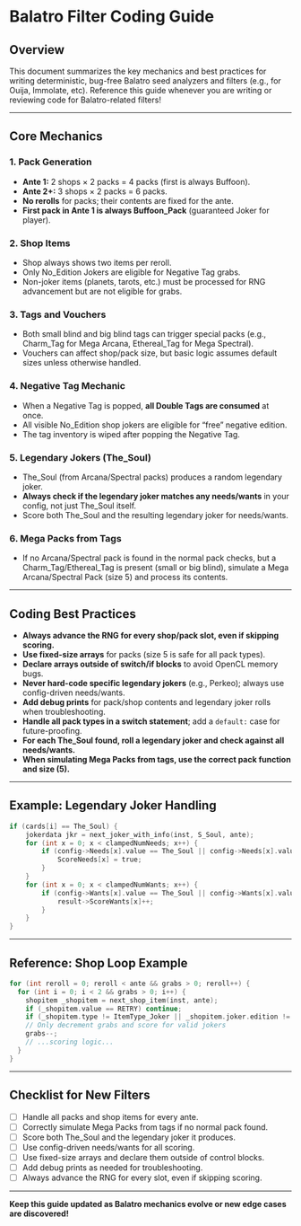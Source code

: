 # Balatro Filter Coding Guide

## Overview

This document summarizes the key mechanics and best practices for writing deterministic, bug-free Balatro seed analyzers and filters (e.g., for Ouija, Immolate, etc). Reference this guide whenever you are writing or reviewing code for Balatro-related filters!

---

## Core Mechanics

### 1. **Pack Generation**
- **Ante 1:** 2 shops × 2 packs = 4 packs (first is always Buffoon).
- **Ante 2+:** 3 shops × 2 packs = 6 packs.
- **No rerolls** for packs; their contents are fixed for the ante.
- **First pack in Ante 1 is always Buffoon_Pack** (guaranteed Joker for player).

### 2. **Shop Items**
- Shop always shows two items per reroll.
- Only No_Edition Jokers are eligible for Negative Tag grabs.
- Non-joker items (planets, tarots, etc.) must be processed for RNG advancement but are not eligible for grabs.

### 3. **Tags and Vouchers**
- Both small blind and big blind tags can trigger special packs (e.g., Charm_Tag for Mega Arcana, Ethereal_Tag for Mega Spectral).
- Vouchers can affect shop/pack size, but basic logic assumes default sizes unless otherwise handled.

### 4. **Negative Tag Mechanic**
- When a Negative Tag is popped, **all Double Tags are consumed** at once.
- All visible No_Edition shop jokers are eligible for “free” negative edition.
- The tag inventory is wiped after popping the Negative Tag.

### 5. **Legendary Jokers (The_Soul)**
- The_Soul (from Arcana/Spectral packs) produces a random legendary joker.
- **Always check if the legendary joker matches any needs/wants** in your config, not just The_Soul itself.
- Score both The_Soul and the resulting legendary joker for needs/wants.

### 6. **Mega Packs from Tags**
- If no Arcana/Spectral pack is found in the normal pack checks, but a Charm_Tag/Ethereal_Tag is present (small or big blind), simulate a Mega Arcana/Spectral Pack (size 5) and process its contents.

---

## Coding Best Practices

- **Always advance the RNG for every shop/pack slot, even if skipping scoring.**
- **Use fixed-size arrays** for packs (size 5 is safe for all pack types).
- **Declare arrays outside of switch/if blocks** to avoid OpenCL memory bugs.
- **Never hard-code specific legendary jokers** (e.g., Perkeo); always use config-driven needs/wants.
- **Add debug prints** for pack/shop contents and legendary joker rolls when troubleshooting.
- **Handle all pack types in a switch statement**; add a `default:` case for future-proofing.
- **For each The_Soul found, roll a legendary joker and check against all needs/wants.**
- **When simulating Mega Packs from tags, use the correct pack function and size (5).**

---

## Example: Legendary Joker Handling

```opencl
if (cards[i] == The_Soul) {
    jokerdata jkr = next_joker_with_info(inst, S_Soul, ante);
    for (int x = 0; x < clampedNumNeeds; x++) {
        if (config->Needs[x].value == The_Soul || config->Needs[x].value == jkr.joker) {
            ScoreNeeds[x] = true;
        }
    }
    for (int x = 0; x < clampedNumWants; x++) {
        if (config->Wants[x].value == The_Soul || config->Wants[x].value == jkr.joker) {
            result->ScoreWants[x]++;
        }
    }
}
```

---

## Reference: Shop Loop Example

```opencl
for (int reroll = 0; reroll < ante && grabs > 0; reroll++) {
  for (int i = 0; i < 2 && grabs > 0; i++) {
    shopitem _shopitem = next_shop_item(inst, ante);
    if (_shopitem.value == RETRY) continue;
    if (_shopitem.type != ItemType_Joker || _shopitem.joker.edition != No_Edition) continue;
    // Only decrement grabs and score for valid jokers
    grabs--;
    // ...scoring logic...
  }
}
```

---

## Checklist for New Filters

- [ ] Handle all packs and shop items for every ante.
- [ ] Correctly simulate Mega Packs from tags if no normal pack found.
- [ ] Score both The_Soul and the legendary joker it produces.
- [ ] Use config-driven needs/wants for all scoring.
- [ ] Use fixed-size arrays and declare them outside of control blocks.
- [ ] Add debug prints as needed for troubleshooting.
- [ ] Always advance the RNG for every slot, even if skipping scoring.

---

**Keep this guide updated as Balatro mechanics evolve or new edge cases are discovered!**